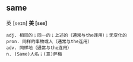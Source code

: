## same

英 [`seɪm`]   __美 [`sem`]__

```
adj. 相同的；同一的；上述的（通常与the连用）；无变化的
pron. 同样的事物或人（通常与the连用）
adv. 同样地（通常与the连用）
n. (Same)人名；(意)萨梅
```
